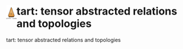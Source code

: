# <img src="docs/tart.svg" alt="tart logo" height="40" align="left"> tart: tensor abstracted relations and topologies

tart: tensor abstracted relations and topologies